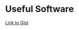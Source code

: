 # Useful Software

[Link to Gist](http://curtlymartin.roughdraft.io/d86b7ef8a059fd8b0940387ee917fc8e-)
